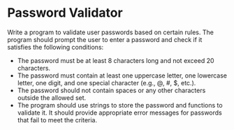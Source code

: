 # Password Validator
Write a program to validate user passwords based on certain rules. The program should prompt the user to enter a password and check if it satisfies the following conditions:
* The password must be at least 8 characters long and not exceed 20 characters.
* The password must contain at least one uppercase letter, one lowercase letter, one digit, and one special character (e.g., @, #, $, etc.).
* The password should not contain spaces or any other characters outside the allowed set.
* The program should use strings to store the password and functions to validate it. It should provide appropriate error messages for passwords that fail to meet the criteria.
